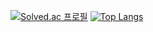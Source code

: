 [![Solved.ac
프로필](http://mazassumnida.wtf/api/v2/generate_badge?boj=selan)](https://solved.ac/selan)
[![Top Langs](https://github-readme-stats.vercel.app/api/top-langs/?username=thjo0721&layout=compact)](https://github.com/anuraghazra/github-readme-stats)
